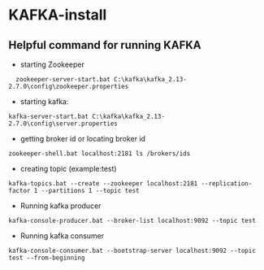 # KAFKA-install

## Helpful command for running KAFKA
- starting Zookeeper
```Terminal 
  zookeeper-server-start.bat C:\kafka\kafka_2.13-2.7.0\config\zookeeper.properties
  ```
  
  - starting kafka:
  ```Terminal
  kafka-server-start.bat C:\kafka\kafka_2.13-2.7.0\config\server.properties
  ```
  
  - getting broker id or locating broker id
  ```Terminal
  zookeeper-shell.bat localhost:2181 ls /brokers/ids
  ```
  - creating topic (example:test)
  ```Terminal
  kafka-topics.bat --create --zookeeper localhost:2181 --replication-factor 1 --partitions 1 --topic test
  ```
  - Running kafka producer
  ```Terminal
  kafka-console-producer.bat --broker-list localhost:9092 --topic test
  ```
  - Running kafka consumer
  ```Terminal
  kafka-console-consumer.bat --bootstrap-server localhost:9092 --topic test --from-beginning
  ```

